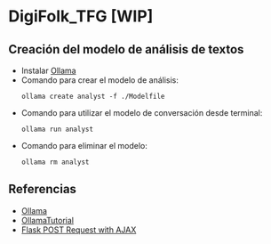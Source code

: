 # DigiFolk_TFG [WIP]

## Creación del modelo de análisis de textos
- Instalar [Ollama](https://ollama.com/)
- Comando para crear el modelo de análisis:
  ```
  ollama create analyst -f ./Modelfile
  ```
- Comando para utilizar el modelo de conversación desde terminal:
  ```
  ollama run analyst
  ```
- Comando para eliminar el modelo:
  ```
  ollama rm analyst
  ```

## Referencias
- [Ollama](https://ollama.com/)
- [OllamaTutorial](https://github.com/techwithtim/OllamaTutorial/tree/main)
- [Flask POST Request with AJAX](https://github.com/jimdevops19/codesnippets/tree/main/Flask%20POST%20Request%20with%20AJAX)
